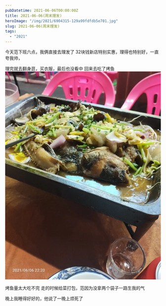 ```yaml
---
pubDatetime: 2021-06-06T00:00:00Z
title: 2021-06-06(周末理发)
heroImage: "/img/2021/6904315-129a99fdfdb5e701.jpg"
slug: 2021-06-06(周末理发)
tags:
  - "2021"
---
```


今天范下班六点，我俩直接去理发了
32块钱新店特别实惠，理得也特别好，一直夸我帅，

理完就去翻身逛，买衣服，最后也没看中
回来去吃了烤鱼
![](../../../../public/img/2021/6904315-129a99fdfdb5e701.jpg)

烤鱼量太大吃不完
走的时候给菜打包，范因为没拿两个袋子一路生我的气

晚上我睡得好好的，他说了一晚上烦死了
